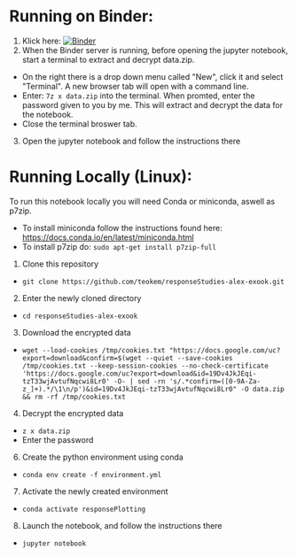 # Running on Binder:

1. Klick here: [![Binder](https://mybinder.org/badge_logo.svg)](https://mybinder.org/v2/gh/teokem/responseStudies-alex-exook/HEAD)
2. When the Binder server is running, before opening the jupyter notebook, start a terminal to extract and decrypt data.zip.
 * On the right there is a drop down menu called "New", click it and select "Terminal". A new browser tab will open with a command line.
 * Enter: `7z x data.zip` into the terminal. When promted, enter the password given to you by me. This will extract and decrypt the data for the notebook.
 * Close the terminal broswer tab.
3. Open the jupyter notebook and follow the instructions there

# Running Locally (Linux):
To run this notebook locally you will need Conda or miniconda, aswell as p7zip.
* To install miniconda follow the instructions found here: https://docs.conda.io/en/latest/miniconda.html
* To install p7zip do: `sudo apt-get install p7zip-full`

1. Clone this repository
 * `git clone https://github.com/teokem/responseStudies-alex-exook.git`
2. Enter the newly cloned directory
 * `cd responseStudies-alex-exook`
3. Download the encrypted data
 * `wget --load-cookies /tmp/cookies.txt "https://docs.google.com/uc?export=download&confirm=$(wget --quiet --save-cookies /tmp/cookies.txt --keep-session-cookies --no-check-certificate 'https://docs.google.com/uc?export=download&id=19Dv4JkJEqi-tzT33wjAvtufNqcwi8Lr0' -O- | sed -rn 's/.*confirm=([0-9A-Za-z_]+).*/\1\n/p')&id=19Dv4JkJEqi-tzT33wjAvtufNqcwi8Lr0" -O data.zip && rm -rf /tmp/cookies.txt`
4. Decrypt the encrypted data
 * `z x data.zip`
 * Enter the password
6. Create the python environment using conda
 * `conda env create -f environment.yml`
7. Activate the newly created environment
 * `conda activate responsePlotting`
8. Launch the notebook, and follow the instructions there
 * `jupyter notebook`
